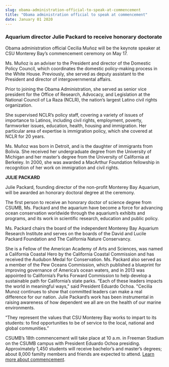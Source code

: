 ```yaml
---
slug: obama-administration-official-to-speak-at-commencement
title: "Obama administration official to speak at commencement"
date: January 01 2020
---
```


 
<h3>Aquarium director Julie Packard to receive honorary doctorate</h3>
<p>
  Obama administration official Cecilia Muñoz will be the keynote speaker at CSU
  Monterey Bay’s commencement ceremony on May 17.
</p>
<p>
  Ms. Muñoz is an adviser to the President and director of the Domestic Policy
  Council, which coordinates the domestic policy-making process in the White
  House. Previously, she served as deputy assistant to the President and
  director of intergovernmental affairs.
</p>
<p>
  Prior to joining the Obama Administration, she served as senior vice president
  for the Office of Research, Advocacy, and Legislation at the National Council
  of La Raza (NCLR), the nation’s largest Latino civil rights organization.
</p>
<p>
  She supervised NCLR’s policy staff, covering a variety of issues of importance
  to Latinos, including civil rights, employment, poverty, farmworker issues,
  education, health, housing and immigration. Her particular area of expertise
  is immigration policy, which she covered at NCLR for 20 years.
</p>
<p>
  Ms. Muñoz was born in Detroit, and is the daughter of immigrants from Bolivia.
  She received her undergraduate degree from the University of Michigan and her
  master’s degree from the University of California at Berkeley. In 2000, she
  was awarded a MacArthur Foundation fellowship in recognition of her work on
  immigration and civil rights.
</p>
<p><strong>JULIE PACKARD</strong></p>
<p>
  Julie Packard, founding director of the non-profit Monterey Bay Aquarium, will
  be awarded an honorary doctoral degree at the ceremony.
</p>
<p>
  The first person to receive an honorary doctor of science degree from CSUMB,
  Ms. Packard and the aquarium have become a force for advancing ocean
  conservation worldwide through the aquarium’s exhibits and programs, and its
  work in scientific research, education and public policy.
</p>
<p>
  Ms. Packard chairs the board of the independent Monterey Bay Aquarium Research
  Institute and serves on the boards of the David and Lucile Packard Foundation
  and The California Nature Conservancy.
</p>
<p>
  She is a Fellow of the American Academy of Arts and Sciences, was named a
  California Coastal Hero by the California Coastal Commission and has received
  the Audubon Medal for Conservation. Ms. Packard also served as a member of the
  Pew Oceans Commission, which published a blueprint for improving governance of
  America’s ocean waters, and in 2013 was appointed to California’s Parks
  Forward Commission to help develop a sustainable path for California’s state
  parks. “Each of these leaders impacts the world in meaningful ways," said
  President Eduardo Ochoa. "Cecilia Munoz continues to show that committed
  leaders can make a real difference for our nation. Julie Packard’s work has
  been instrumental in raising awareness of how dependent we all are on the
  health of our marine environments.
</p>
<p>
  “They represent the values that CSU Monterey Bay works to impart to its
  students: to find opportunities to be of service to the local, national and
  global communities.”
</p>
<p>
  CSUMB’s 18th commencement will take place at 10 a.m. in Freeman Stadium on the
  CSUMB campus with President Eduardo Ochoa presiding. Approximately 1,450
  students will receive bachelor’s and master’s degrees; about 8,000 familty
  members and friends are expected to attend.
  <a href="https://commencement.csumb.edu">Learn more about commencement</a>.
</p>
 

